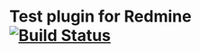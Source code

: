 # Test plugin for Redmine [![Build Status](https://secure.travis-ci.org/sharpyfox/ci_test.png)](http://travis-ci.org/sharpyfox/ci_test)